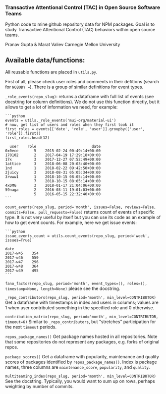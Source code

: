 ### Transactive Attentional Control (TAC) in Open Source Software Teams

Python code to mine github repository data for NPM packages.
Goal is to study Transactive Attentional Control (TAC) behaviors within open source teams.

Pranav Gupta & Marat Valiev
Carnegie Mellon University



Available data/functions:
------------------------

All reusable functions are placed in `utils.py`.

First of all, please check user roles and comments in their defitions
(search for `NOBODY =`).
There is a group of similar definitions for event types.

`_role_events(repo_slug)`:
    returns a dataframe with full list of events 
    (see docstring for column definitions).
    We do not use this function directly, 
    but it allows to get a lot of information we need, for example:
    
    ```python
    events = utils._role_events('mui-org/material-ui')
    # now, get list of users and roles when they first took it
    first_roles = events[['date', 'role', 'user']].groupby(['user', 'role']).first()
    first_roles.head(12)
    
      user    role                         date                         
    0x0ece       5    2015-02-24 00:49:14+00:00
    170102       2    2017-04-19 17:29:18+00:00
    17x          3    2017-12-27 07:52:49+00:00
    1attice      3    2018-06-08 20:03:40+00:00
    1nd          1    2018-02-22 09:42:50+00:00
    2juicy       3    2018-08-31 05:05:34+00:00
    3rwww1       1    2018-10-15 08:05:14+00:00
                 7    2018-10-15 08:05:14+00:00
    4xDMG        3    2018-01-17 21:04:06+00:00
    59naga       2    2016-03-11 19:01:03+00:00
                 5    2016-05-15 22:32:40+00:00
    ```    
    
`count_events(repo_slug, period='month',
              issues=False, reviews=False, commits=False, pull_requests=False)`
    returns count of events of specific type.
    It is not very useful by itself but you can use its code as an example of
    how to get event counts. For example, here we get issue events:

    ```python    
    issue_events_count = utils.count_events(repo_slug, period='week', issues=True)

    date
    2017-w45    354
    2017-w46    550
    2017-w47    296
    2017-w48    364
    2017-w49    495
    ```
    
`fano_factor(repo_slug, period='month', event_types=(), roles=(),
             timestamp=None, length=None)`
    please see the docstring.
    
    
`_repo_contributors(repo_slug, period='month', min_level=CONTRIBUTOR)`
    Get a dataframe with timestamps in index and users in columns; 
    values are 1 when user contributed something in the specified role 
    and 0 otherwise.
    

`contribution_matrix(repo_slug, period='month', min_level=CONTRIBUTOR,
                     timeout=6)`
    Similar to `_repo_contributors`, but "stretches" participation for the next 
    `timeout` periods.
                     
       
`repos_package_names()`
    Get package names hosted in all repositories.
    Note that some repositories do not represent any packages, 
    e.g. forks of original repos.


`package_scores()`
    Get a dataframe with popularity, maintenance and quality scores 
    of packages identified by `repos_package_names()`.
    Index is package names, three columns are 
    `maintenance_score`, `popularity`, and `quality`.
    
    
`multiteaming_index(repo_slug, period='month', min_level=CONTRIBUTOR)`
    See the docstring.
    Typically, you would want to sum up on rows, perhaps weighting by number of commits.